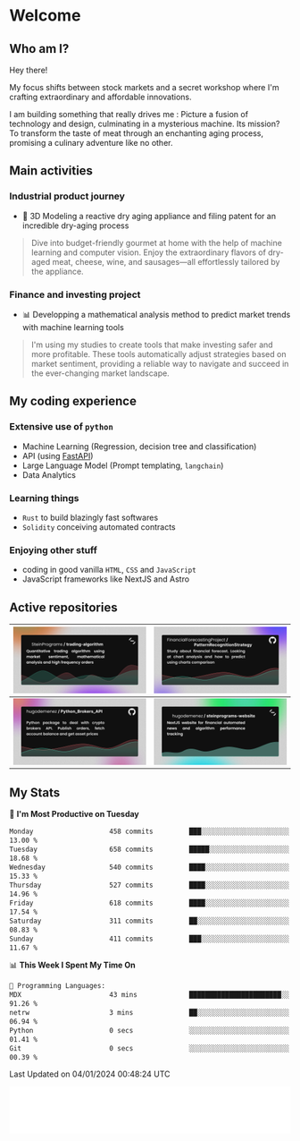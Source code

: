 # Welcome 

## Who am I?

Hey there! 

My focus shifts between stock markets and a secret workshop where I'm crafting extraordinary and affordable innovations. 

I am building something that really drives me :
Picture a fusion of technology and design, culminating in a mysterious machine. 
Its mission? To transform the taste of meat through an enchanting aging process, promising a culinary adventure like no other.

## Main activities

### Industrial product journey
* 🚀 3D Modeling a reactive dry aging appliance and filing patent for an incredible dry-aging process

> Dive into budget-friendly gourmet at home with the help of machine learning and computer vision. Enjoy the extraordinary flavors of dry-aged meat, cheese, wine, and sausages—all effortlessly tailored by the appliance.

### Finance and investing project
* 📊 Developping a mathematical analysis method to predict market trends with machine learning tools

> I'm using my studies to create tools that make investing safer and more profitable. These tools automatically adjust strategies based on market sentiment, providing a reliable way to navigate and succeed in the ever-changing market landscape.

## My coding experience

### Extensive use of `python` 

* Machine Learning (Regression, decision tree and classification)
* API (using [FastAPI](https://fastapi.tiangolo.com))
* Large Language Model (Prompt templating, `langchain`)
* Data Analytics

### Learning things

* `Rust` to build blazingly fast softwares
* `Solidity` conceiving automated contracts

### Enjoying other stuff

* coding in good vanilla `HTML`, `CSS` and `JavaScript` 
* JavaScript frameworks like NextJS and Astro

## Active repositories

|[![Python Trading Algorithm](assets/base_python_architecture.png)](https://github.com/SteinPrograms/base-python-architecture)|[![Quantitative Prediction](assets/pattern_recognition_strategy.png)](https://github.com/FinancialForecastingProject/PatternRecognitionStrategy.git)|
| ------------- | ------------- |
|[![Broker SDK](assets/python_brokers_api.png)](https://github.com/hugodemenez/Python_Brokers_API)|[![NextJS Website](assets/steinprograms-website.png)](https://github.com/hugodemenez/steinprograms-website)|

## My Stats

<!--START_SECTION:waka-->
📅 **I'm Most Productive on Tuesday** 

```text
Monday                   458 commits         ███░░░░░░░░░░░░░░░░░░░░░░   13.00 % 
Tuesday                  658 commits         █████░░░░░░░░░░░░░░░░░░░░   18.68 % 
Wednesday                540 commits         ████░░░░░░░░░░░░░░░░░░░░░   15.33 % 
Thursday                 527 commits         ████░░░░░░░░░░░░░░░░░░░░░   14.96 % 
Friday                   618 commits         ████░░░░░░░░░░░░░░░░░░░░░   17.54 % 
Saturday                 311 commits         ██░░░░░░░░░░░░░░░░░░░░░░░   08.83 % 
Sunday                   411 commits         ███░░░░░░░░░░░░░░░░░░░░░░   11.67 % 
```


📊 **This Week I Spent My Time On** 

```text
💬 Programming Languages: 
MDX                      43 mins             ███████████████████████░░   91.26 % 
netrw                    3 mins              ██░░░░░░░░░░░░░░░░░░░░░░░   06.94 % 
Python                   0 secs              ░░░░░░░░░░░░░░░░░░░░░░░░░   01.41 % 
Git                      0 secs              ░░░░░░░░░░░░░░░░░░░░░░░░░   00.39 % 
```


 Last Updated on 04/01/2024 00:48:24 UTC
<!--END_SECTION:waka-->

![Coding metrics](metrics.plugin.wakatime.svg)
